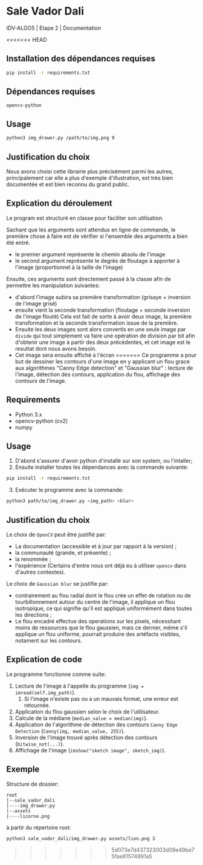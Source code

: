 # Sale Vador Dali

IDV-ALGO5 | Etape 2 | Documentation

<<<<<<< HEAD
## Installation des dépendances requises
```bash
pip install -r requirements.txt
```

## Dépendances requises
`opencv-python`

## Usage
```bash
python3 img_drawer.py /path/to/img.png 9
```

## Justification du choix

Nous avons choisi cette librairie plus précisément parmi les autres, principalement car elle a plus d'exemple d'illustration, est très bien documentée et est bien reconnu du grand public.

## Explication du déroulement

Le program est structuré en classe pour faciliter son utilisation.

Sachant que les arguments sont attendus en ligne de commande, le première chose à faire est de vérifier si l'ensemble des arguments a bien été entré.
- le premier argument représente le chemin absolu de l'image
- le second argument représente le degrès de floutage à apporter à l'image (proportionnel à la taille de l'image)

Ensuite, ces arguments sont directement passé à la classe afin de permettre les manipulation suivantes:
- d'abord l'image subira sa première transformation (grisaye + inversion de l'image grisé)
- ensuite vient la seconde transformation (floutage + seconde inversion de l'image flouté)
Cela est fait de sorte à avoir deux image, la première transformation et la seconde transformation issue de la première.
- Ensuite les deux images sont alors convertis en une seule image par `divide` qui tout simplement va faire une opération de division par bit afin d'obtenir une image à partir des deux précédentes, et cet image est le resultat dont nous avons besoin.
- Cet image sera ensuite affiché à l'écran
=======
Ce programme a pour but de dessiner les contours d'une image en y applicant un flou grace aux algorithmes "Canny Edge detection" et "Gaussian blur" : lecture de l'image, détection des contours, application du flou, affichage des contours de l'image.

## Requirements

- Python 3.x
- opencv-python (cv2)
- numpy

## Usage

1. D'abord s'assurer d'avoir python d'installé sur son system, ou l'intaller;
2. Ensuite installer toutes les dépendances avec la commande suivante:
```bash
pip install -r requirements.txt
```
3. Exécuter le programme avec la commande:
```bash
python3 path/to/img_drawer.py <img_path> <blur>
```


## Justification du choix

Le choix de `OpenCV` peut être justifié par:
- La documentation (accessible et à jour par rapport à la version) ;
- la communauté (grande, et présente) ;
- la renommée ;
- l'expérience (Certains d'entre nous ont déjà eu à utiliser `opencv` dans d'autres contextes).

Le choix de `Gaussian blur` se justifie par:
- contrairement au flou radial dont le flou crée un effet de rotation ou de tourbillonnement autour du centre de l'image, il applique un flou isotropique, ce qui signifie qu'il est appliqué uniformément dans toutes les directions ;
- Le flou encadré effectue des operations sur les pixels, nécessitant moins de ressources que le flou gaussien, mais ce dernier, même s'il applique un flou uniforme, pourrait produire des artéfacts visibles, notament sur les contours.

## Explication de code

Le programme fonctionne comme suite:

1. Lecture de l'image à l'appelle du programme (`img = imread(self.img_path)`).
    1. Si l'image n'existe pas ou a un mauvais format, une erreur est retournée.
2. Application du flou gaussien selon le choix de l'utilisateur.
3. Calcule de la médiane (`median_value = median(img)`).
4. Application de l'algorithme de détection des contours `Canny Edge Detection` (`Canny(img, median_value, 255)`).
5. Inversion de l'image trouvé après détection des contours (`bitwise_not(...)`).
6. Affichage de l'image (`imshow("sketch image", sketch_img)`).

## Exemple

Structure de dossier:

    root
    |--sale_vador_dali
    |----img_drawer.py
    |--assets
    |----licorne.png

à partir du répertoire root:

```bash
python3 sale_vador_dali/img_drawer.py assets/lion.png 3
```
>>>>>>> 5d073e7d437323003d09e49be75fae81574891a5
